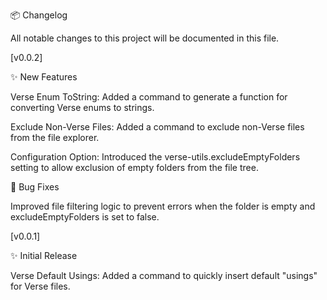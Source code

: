 📦 Changelog

All notable changes to this project will be documented in this file.

[v0.0.2]

✨ New Features

Verse Enum ToString: Added a command to generate a function for converting Verse enums to strings.

Exclude Non-Verse Files: Added a command to exclude non-Verse files from the file explorer.

Configuration Option: Introduced the verse-utils.excludeEmptyFolders setting to allow exclusion of empty folders from the file tree.

🐛 Bug Fixes

Improved file filtering logic to prevent errors when the folder is empty and excludeEmptyFolders is set to false.

[v0.0.1]

✨ Initial Release

Verse Default Usings: Added a command to quickly insert default "usings" for Verse files.